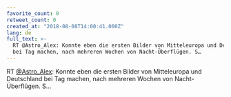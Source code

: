 ```yaml
---
favorite_count: 0
retweet_count: 0
created_at: "2018-08-08T14:00:41.000Z"
lang: de
full_text: >-
  RT @Astro_Alex: Konnte eben die ersten Bilder von Mitteleuropa und Deutschland
  bei Tag machen, nach mehreren Wochen von Nacht-Überflügen. S…
---
```


RT [@Astro_Alex](https://twitter.com/Astro_Alex): Konnte eben die ersten Bilder
von Mitteleuropa und Deutschland bei Tag machen, nach mehreren Wochen von
Nacht-Überflügen. S…
